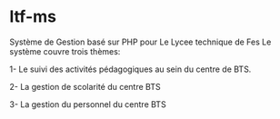 # ltf-ms
Système de Gestion basé sur PHP pour Le Lycee technique de Fes 
Le système couvre trois thèmes:

1- Le suivi des activités pédagogiques au sein du centre de BTS. 

2- La gestion de scolarité du centre BTS 

3- La gestion du personnel du centre BTS 
